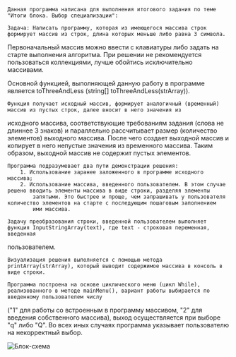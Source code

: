 	Данная программа написана для выполнения итогового задания по теме "Итоги блока. Выбор специализации":

	Задача: Написать программу, которая из имеющегося массива строк формирует массив из строк, длина которых меньше либо равна 3 символа. 
Первоначальный массив можно ввести с клавиатуры либо задать на старте выполнения алгоритма. 
При решении не рекомендуется пользоваться коллекциями, лучше обойтись исключительно массивами.

Основной функцией, выполняющей данную работу в программе является toThreeAndLess (string[] toThreeAndLess(strArray)).

	Функция получает исходный массив, формирует аналогичный (временный) массив из пустых строк, далее вносит в него значения из
исходного массива, соответствующие требованиям задания (слова не длиннее 3 знаков) и параллельно рассчитывает размер (количество элементов)
выходного массива. После чего создает выходной массив и копирует в него непустые значения из временного массива. Таким образом, выходной массив
не содержит пустых элементов. 

	Программа подразумевает два пути демонстрации решения:
		1. Использование заранее заложенного в программе исходного массива;
		2. Использование массива, введенного пользователем. В этом случае решено вводить элементы массива в виде строки, разделяя элементы 
			запятыми. Это быстрее и проще, чем запрашивать у пользователя количество элементов на старте с последующим пошаговым заполнением 
			ими массива. 
		
	Задачу преобразования строки, введенной пользователем выполняет функция InputStringArray(text), где text - строковая переменная, введенная 
пользователем.

	Визуализация решения выполняется с помощью метода printArray(strArray), который выводит содержимое массива в консоль в виде строки.
	
	Программа построена на основе циклического меню (цикл While), реализованного в методе mainMenu(), вариант работы выбирается по введенному пользователем числу 
("1" для работы со встроенным в программу массивом, "2" для введения собственного массива), выход осуществляется при выборе "q" либо "Q".
Во всех иных случаях программа указывает пользователю на некорректный выбор.

![Блок-схема](/Graphics/Project_Draft.jpg "Блок-схема алгоритма задания") 